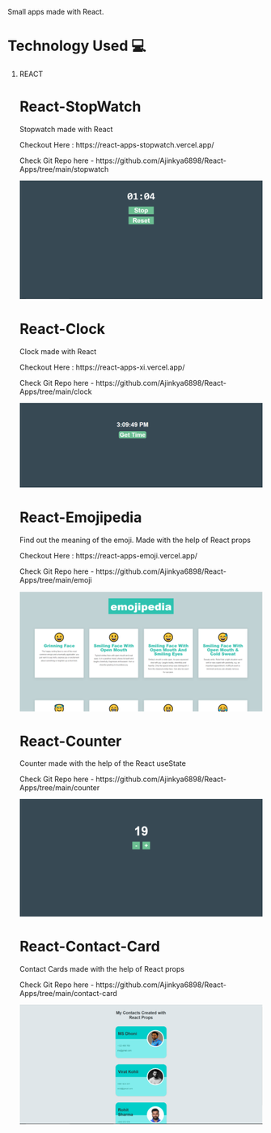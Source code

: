 Small apps made with React.

<h1>Technology Used 💻</h1>
<ol>
  <li>
    REACT
  </li>
  
  <h1>React-StopWatch</h1>
 <p>Stopwatch made with React</p>
 <p>Checkout Here : https://react-apps-stopwatch.vercel.app/</p>
 <p>Check Git Repo here - https://github.com/Ajinkya6898/React-Apps/tree/main/stopwatch</p>
 
 <img src="https://github.com/Ajinkya6898/React-Apps/blob/main/Img/stopwatch.PNG">
 
 <h1>React-Clock</h1>
 <p>Clock made with React</p>
 <p>Checkout Here : https://react-apps-xi.vercel.app/</p>
 <p>Check Git Repo here - https://github.com/Ajinkya6898/React-Apps/tree/main/clock</p>
 
 <img src="https://github.com/Ajinkya6898/React-Apps/blob/main/Img/clock.PNG">
  
  <h1>React-Emojipedia</h1>
 <p>Find out the meaning of the emoji. Made with the help of React props</p>
 <p>Checkout Here : https://react-apps-emoji.vercel.app/</p>
 <p>Check Git Repo here - https://github.com/Ajinkya6898/React-Apps/tree/main/emoji</p>
 
 <img src="https://github.com/Ajinkya6898/React-Apps/blob/main/Img/Emoji.PNG">
 
  <h1>React-Counter</h1>
 <p>Counter made with the help of the React useState</p>
 <p>Check Git Repo here - https://github.com/Ajinkya6898/React-Apps/tree/main/counter</p>
 
 <img src="https://github.com/Ajinkya6898/React-Apps/blob/main/Img/counter.PNG">
 
 <h1>React-Contact-Card</h1>
 <p>Contact Cards made with the help of React props</p>
 <p>Check Git Repo here - https://github.com/Ajinkya6898/React-Apps/tree/main/contact-card</p>
 
 <img src="https://github.com/Ajinkya6898/React-Apps/blob/main/Img/contact%20card.PNG">
